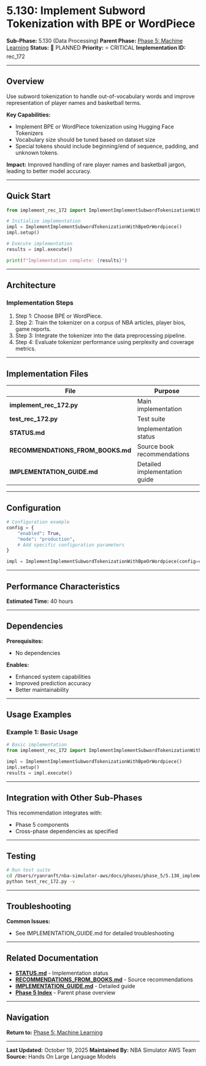 # 5.130: Implement Subword Tokenization with BPE or WordPiece

**Sub-Phase:** 5.130 (Data Processing)
**Parent Phase:** [Phase 5: Machine Learning](../PHASE_5_INDEX.md)
**Status:** 🔵 PLANNED
**Priority:** ⭐ CRITICAL
**Implementation ID:** rec_172

---

## Overview

Use subword tokenization to handle out-of-vocabulary words and improve representation of player names and basketball terms.

**Key Capabilities:**
- Implement BPE or WordPiece tokenization using Hugging Face Tokenizers
- Vocabulary size should be tuned based on dataset size
- Special tokens should include beginning/end of sequence, padding, and unknown tokens.

**Impact:**
Improved handling of rare player names and basketball jargon, leading to better model accuracy.

---

## Quick Start

```python
from implement_rec_172 import ImplementImplementSubwordTokenizationWithBpeOrWordpiece

# Initialize implementation
impl = ImplementImplementSubwordTokenizationWithBpeOrWordpiece()
impl.setup()

# Execute implementation
results = impl.execute()

print(f"Implementation complete: {results}")
```

---

## Architecture

### Implementation Steps

1. Step 1: Choose BPE or WordPiece.
2. Step 2: Train the tokenizer on a corpus of NBA articles, player bios, game reports.
3. Step 3: Integrate the tokenizer into the data preprocessing pipeline.
4. Step 4: Evaluate tokenizer performance using perplexity and coverage metrics.

---

## Implementation Files

| File | Purpose |
|------|---------|
| **implement_rec_172.py** | Main implementation |
| **test_rec_172.py** | Test suite |
| **STATUS.md** | Implementation status |
| **RECOMMENDATIONS_FROM_BOOKS.md** | Source book recommendations |
| **IMPLEMENTATION_GUIDE.md** | Detailed implementation guide |

---

## Configuration

```python
# Configuration example
config = {
    "enabled": True,
    "mode": "production",
    # Add specific configuration parameters
}

impl = ImplementImplementSubwordTokenizationWithBpeOrWordpiece(config=config)
```

---

## Performance Characteristics

**Estimated Time:** 40 hours

---

## Dependencies

**Prerequisites:**
- No dependencies

**Enables:**
- Enhanced system capabilities
- Improved prediction accuracy
- Better maintainability

---

## Usage Examples

### Example 1: Basic Usage

```python
# Basic implementation
from implement_rec_172 import ImplementImplementSubwordTokenizationWithBpeOrWordpiece

impl = ImplementImplementSubwordTokenizationWithBpeOrWordpiece()
impl.setup()
results = impl.execute()
```

---

## Integration with Other Sub-Phases

This recommendation integrates with:
- Phase 5 components
- Cross-phase dependencies as specified

---

## Testing

```bash
# Run test suite
cd /Users/ryanranft/nba-simulator-aws/docs/phases/phase_5/5.130_implement_subword_tokenization_with_bpe_or_wordpiece
python test_rec_172.py -v
```

---

## Troubleshooting

**Common Issues:**
- See IMPLEMENTATION_GUIDE.md for detailed troubleshooting

---

## Related Documentation

- **[STATUS.md](STATUS.md)** - Implementation status
- **[RECOMMENDATIONS_FROM_BOOKS.md](RECOMMENDATIONS_FROM_BOOKS.md)** - Source recommendations
- **[IMPLEMENTATION_GUIDE.md](IMPLEMENTATION_GUIDE.md)** - Detailed guide
- **[Phase 5 Index](../PHASE_5_INDEX.md)** - Parent phase overview

---

## Navigation

**Return to:** [Phase 5: Machine Learning](../PHASE_5_INDEX.md)

---

**Last Updated:** October 19, 2025
**Maintained By:** NBA Simulator AWS Team
**Source:** Hands On Large Language Models
